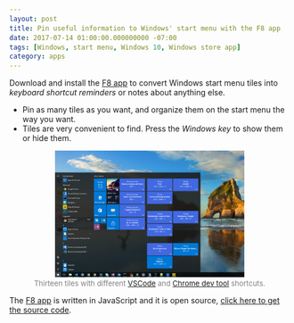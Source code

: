 ```yaml
---
layout: post
title: Pin useful information to Windows' start menu with the F8 app
date: 2017-07-14 01:00:00.000000000 -07:00
tags: [Windows, start menu, Windows 10, Windows store app]
category: apps
---
```


Download and install the [F8 app][f8] to convert Windows start menu tiles into *keyboard shortcut reminders* or notes about anything else.

* Pin as many tiles as you want, and organize them on the start menu the way you want.
* Tiles are very convenient to find. Press the *Windows key* to show them or hide them.

<figure style="text-align: center">
<a href="/assets/images/f8App.png"><img style="max-width: 80%; text-align: center" src="/assets/images/f8App.png" title="Windows 10 start menu with custom tiles" /></a>
<figcaption style="font-size: small; color: gray">Thirteen tiles with different <a href="https://code.visualstudio.com/shortcuts/keyboard-shortcuts-windows.pdf">VSCode</a> and <a href="https://developers.google.com/web/tools/chrome-devtools/shortcuts">Chrome dev tool</a> shortcuts.</figcaption>
</figure>

The [F8 app][f8] is written in JavaScript and it is open source, [click here to get the source code][f8-github].


[f8]: https://www.microsoft.com/en-us/store/p/f8-pin-keyboard-shortcuts-to-the-start-menu/9p7ncd0q35tj
[f8-github]: https://github.com/kiewic/f8-keyboard-shortcuts-app

